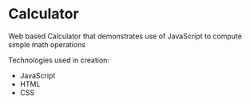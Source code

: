 # Calculator
 
Web based Calculator that demonstrates use of JavaScript to compute simple math operations

Technologies used in creation:
- JavaScript
- HTML
- CSS
